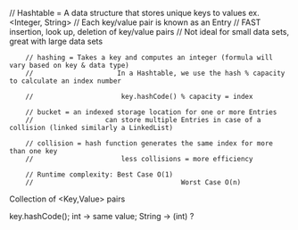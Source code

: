 // Hashtable = A data structure that stores unique keys to values ex.<Integer, String>
        //                         Each key/value pair is known as an Entry
        //                         FAST insertion, look up, deletion of key/value pairs
        //                         Not ideal for small data sets, great with large data sets
        
        // hashing = Takes a key and computes an integer (formula will vary based on key & data type)
        //                     In a Hashtable, we use the hash % capacity to calculate an index number 
        
        //                      key.hashCode() % capacity = index  
        
        // bucket = an indexed storage location for one or more Entries
        //                  can store multiple Entries in case of a collision (linked similarly a LinkedList)
        
        // collision = hash function generates the same index for more than one key
        //                      less collisions = more efficiency
        
        // Runtime complexity: Best Case O(1)
        //                                     Worst Case O(n)


Collection of <Key,Value> pairs

key.hashCode();
int    -> same value;
String -> (int) ?


